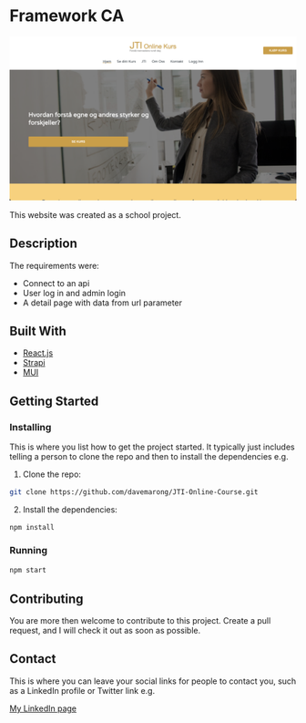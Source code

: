 # Framework CA

![image](https://github.com/davemarong/JTI-Online-Course/blob/dev/images/jti%20frontpage.png)

This website was created as a school project.

## Description

The requirements were:

- Connect to an api
- User log in and admin login
- A detail page with data from url parameter

## Built With

- [React.js](https://reactjs.org/)
- [Strapi](https://strapi.io/)
- [MUI](https://mui.com/)

## Getting Started

### Installing

This is where you list how to get the project started. It typically just includes telling a person to clone the repo and then to install the dependencies e.g.

1. Clone the repo:

```bash
git clone https://github.com/davemarong/JTI-Online-Course.git
```

2. Install the dependencies:

```
npm install
```

### Running

```bash
npm start
```

## Contributing

You are more then welcome to contribute to this project. Create a pull request, and I will check it out as soon as possible.

## Contact

This is where you can leave your social links for people to contact you, such as a LinkedIn profile or Twitter link e.g.

[My LinkedIn page](https://www.linkedin.com/in/davekjellmarong/)
